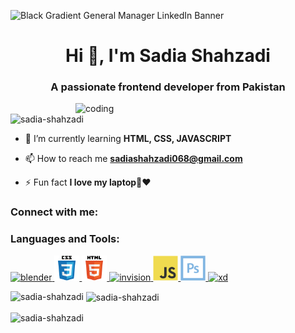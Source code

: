 ![Black Gradient General Manager LinkedIn Banner](https://user-images.githubusercontent.com/123292566/214244907-5fe25023-fc0f-4866-a0ee-51a1e88c4476.png)

<h1 align="center">Hi 👋, I'm Sadia Shahzadi</h1>
<h3 align="center">A passionate frontend developer from Pakistan</h3>
<img align="right" alt="coding" width="400px"src="https://camo.githubusercontent.com/5ff9182d12e799168a3bb67b88df7388ae08ede3/68747470733a2f2f6d69726f2e6d656469756d2e636f6d2f6d61782f3837352f312a7164415731546a434e353768316c6275757a766368672e676966" >

<p align="left"> <img src="https://komarev.com/ghpvc/?username=sadia-shahzadi&label=Profile%20views&color=0e75b6&style=flat" alt="sadia-shahzadi" /> </p>

- 🌱 I’m currently learning **HTML, CSS, JAVASCRIPT**

- 📫 How to reach me **sadiashahzadi068@gmail.com**

- ⚡ Fun fact **I love my laptop💢❤**

<h3 align="left">Connect with me:</h3>
<p align="left">
</p>

<h3 align="left">Languages and Tools:</h3>
<p align="left"> <a href="https://www.blender.org/" target="_blank" rel="noreferrer"> <img src="https://download.blender.org/branding/community/blender_community_badge_white.svg" alt="blender" width="40" height="40"/> </a> <a href="https://www.w3schools.com/css/" target="_blank" rel="noreferrer"> <img src="https://raw.githubusercontent.com/devicons/devicon/master/icons/css3/css3-original-wordmark.svg" alt="css3" width="40" height="40"/> </a> <a href="https://www.w3.org/html/" target="_blank" rel="noreferrer"> <img src="https://raw.githubusercontent.com/devicons/devicon/master/icons/html5/html5-original-wordmark.svg" alt="html5" width="40" height="40"/> </a> <a href="https://www.invisionapp.com/" target="_blank" rel="noreferrer"> <img src="https://www.vectorlogo.zone/logos/invisionapp/invisionapp-icon.svg" alt="invision" width="40" height="40"/> </a> <a href="https://developer.mozilla.org/en-US/docs/Web/JavaScript" target="_blank" rel="noreferrer"> <img src="https://raw.githubusercontent.com/devicons/devicon/master/icons/javascript/javascript-original.svg" alt="javascript" width="40" height="40"/> </a> <a href="https://www.photoshop.com/en" target="_blank" rel="noreferrer"> <img src="https://raw.githubusercontent.com/devicons/devicon/master/icons/photoshop/photoshop-line.svg" alt="photoshop" width="40" height="40"/> </a> <a href="https://www.adobe.com/products/xd.html" target="_blank" rel="noreferrer"> <img src="https://cdn.worldvectorlogo.com/logos/adobe-xd.svg" alt="xd" width="40" height="40"/> </a> </p>

<p><img align="left" src="https://github-readme-stats.vercel.app/api/top-langs?username=sadia-shahzadi&show_icons=true&locale=en&layout=compact" alt="sadia-shahzadi" /></p>

<p>&nbsp;<img align="center" src="https://github-readme-stats.vercel.app/api?username=sadia-shahzadi&show_icons=true&locale=en" alt="sadia-shahzadi" /></p>

<p><img align="center" src="https://github-readme-streak-stats.herokuapp.com/?user=sadia-shahzadi&" alt="sadia-shahzadi" /></p>
